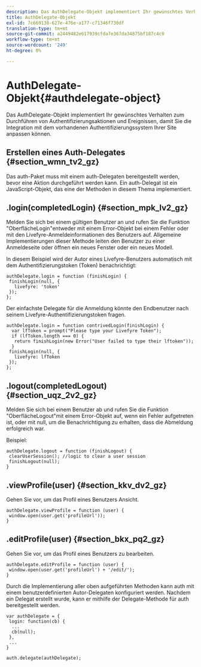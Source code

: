 ```yaml
---
description: Das AuthDelegate-Objekt implementiert Ihr gewünschtes Verhalten zum Durchführen von Authentifizierungsaktionen und Ereignissen, damit Sie die Integration mit dem vorhandenen Authentifizierungssystem Ihrer Site anpassen können.
title: AuthDelegate-Objekt
exl-id: 7c669138-627e-476e-a177-c71346f730df
translation-type: tm+mt
source-git-commit: a2449482e617939cfda7e367da34875bf187c4c9
workflow-type: tm+mt
source-wordcount: '249'
ht-degree: 0%

---
```


# AuthDelegate-Objekt{#authdelegate-object}

Das AuthDelegate-Objekt implementiert Ihr gewünschtes Verhalten zum Durchführen von Authentifizierungsaktionen und Ereignissen, damit Sie die Integration mit dem vorhandenen Authentifizierungssystem Ihrer Site anpassen können.

## Erstellen eines Auth-Delegates {#section_wmn_tv2_gz}

Das auth-Paket muss mit einem auth-Delegaten bereitgestellt werden, bevor eine Aktion durchgeführt werden kann. Ein auth-Delegat ist ein JavaScript-Objekt, das eine der Methoden in diesem Thema implementiert.

## .login(completedLogin) {#section_mpk_lv2_gz}

Melden Sie sich bei einem gültigen Benutzer an und rufen Sie die Funktion &quot;OberflächeLogin&quot;entweder mit einem Error-Objekt bei einem Fehler oder mit den Livefyre-Anmeldeinformationen des Benutzers auf. Allgemeine Implementierungen dieser Methode leiten den Benutzer zu einer Anmeldeseite oder öffnen ein neues Fenster oder ein neues Modell.

In diesem Beispiel wird der Autor eines Livefyre-Benutzers automatisch mit dem Authentifizierungstoken (Token) benachrichtigt:

```
authDelegate.login = function (finishLogin) { 
 finishLogin(null, { 
   livefyre: 'token' 
 }); 
};
```

Der einfachste Delegate für die Anmeldung könnte den Endbenutzer nach seinem Livefyre-Authentifizierungstoken fragen.

```
authDelegate.login = function contrivedLogin(finishLogin) { 
  var lfToken = prompt("Please type your Livefyre Token");  
  if (lfToken.length === 0) { 
   return finishLogin(new Error("User failed to type their lftoken")); 
  }  
 finishLogin(null, { 
   livefyre: lfToken 
 }); 
};
```

## .logout(completedLogout) {#section_uqz_2v2_gz}

Melden Sie sich bei einem Benutzer ab und rufen Sie die Funktion &quot;OberflächeLogout&quot;mit einem Error-Objekt auf, wenn ein Fehler aufgetreten ist, oder mit null, um die Benachrichtigung zu erhalten, dass die Abmeldung erfolgreich war.

Beispiel:

```
authDelegate.logout = function (finishLogout) { 
 clearUserSession(); //logic to clear a user session  
 finishLogout(null); 
}
```

## .viewProfile(user) {#section_kkv_dv2_gz}

Gehen Sie vor, um das Profil eines Benutzers Ansicht.

```
authDelegate.viewProfile = function (user) { 
 window.open(user.get('profileUrl')); 
}
```

## .editProfile(user) {#section_bkx_pq2_gz}

Gehen Sie vor, um das Profil eines Benutzers zu bearbeiten.

```
authDelegate.editProfile = function (user) { 
 window.open(user.get('profileUrl') + '/edit/'); 
}
```

Durch die Implementierung aller oben aufgeführten Methoden kann auth mit einem benutzerdefinierten Autor-Delegaten konfiguriert werden. Nachdem ein Delegat erstellt wurde, kann er mithilfe der Delegate-Methode für auth bereitgestellt werden.

```
var authDelegate = { 
 login: function(cb) { 
  ... 
  cb(null); 
 }, 
 ... 
} 
  
auth.delegate(authDelegate);
```
